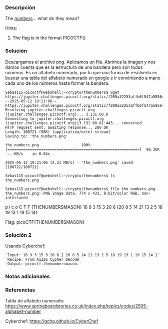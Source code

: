 ### Descripción
The [numbers](https://jupiter.challenges.picoctf.org/static/f209a32253affb6f547a585649ba4fda/the_numbers.png)... what do they mean?

Hints:
1. The flag is in the format PICOCTF{}

### Solución
Descargamos el archivo png.
Aplicamos un file.
Abrimos la imagen y nos damos cuenta que es la estructura de una bandera pero son todos números.
Es un alfabeto numerado, por lo que una forma de resolverlo es buscar una tabla del alfabeto numerado en google e ir convirtiendo a mano cada uno de los números hasta formar la bandera.
```
Sebas115-picoctf@webshell:~/crypto/thenumbers$ wget https://jupiter.challenges.picoctf.org/static/f209a32253affb6f547a585649ba4fda/the_numbers.png
--2025-05-12 19:21:06--  https://jupiter.challenges.picoctf.org/static/f209a32253affb6f547a585649ba4fda/the_numbers.png
Resolving jupiter.challenges.picoctf.org (jupiter.challenges.picoctf.org)... 3.131.60.8
Connecting to jupiter.challenges.picoctf.org (jupiter.challenges.picoctf.org)|3.131.60.8|:443... connected.
HTTP request sent, awaiting response... 200 OK
Length: 100721 (98K) [application/octet-stream]
Saving to: 'the_numbers.png'

the_numbers.png                   100%[==========================================================>]  98.36K  --.-KB/s    in 0.04s   

2025-05-12 19:21:06 (2.21 MB/s) - 'the_numbers.png' saved [100721/100721]

Sebas115-picoctf@webshell:~/crypto/thenumbers$ ls
the_numbers.png

Sebas115-picoctf@webshell:~/crypto/thenumbers$ file the_numbers.png 
the_numbers.png: PNG image data, 774 x 433, 8-bit/color RGB, non-interlaced
```


p  i  c  o  C  T  F  {THENUMBERSMASON}
16 9 3 15 3 20 6 {20 8 5 14 21 13 2 5 18 19 13 1 19 15 14}

Flag:
picoCTF{THENUMBERSMASON}

### Solución 2
Usando Cyberchef:
```
`Input: 16 9 3 15 3 20 6 { 20 8 5 14 21 13 2 5 18 19 13 1 19 15 14 }`
`Recipe: From A1Z26 Cypher Decode`
`Output: picoctf.thenumbersmason.`
```

### Notas adicionales


### Referencias
Tabla de alfabeto numerado:
https://www.springboardstories.co.uk/index.php/topics/codes/2505-alphabet-number

Cyberchef:
https://gchq.github.io/CyberChef